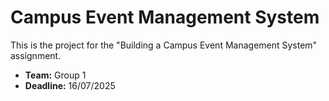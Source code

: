 # Campus Event Management System

This is the project for the "Building a Campus Event Management System" assignment.

- **Team:** Group 1
- **Deadline:** 16/07/2025